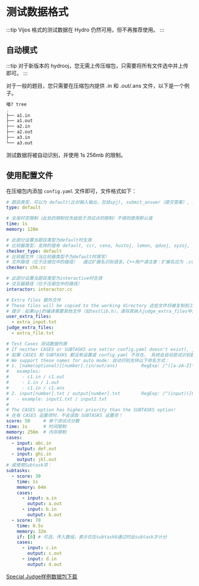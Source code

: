 # 测试数据格式

:::tip
Vijos 格式的测试数据在 Hydro 仍然可用，但不再推荐使用。
:::

## 自动模式

:::tip
对于新版本的 hydrooj，您无需上传压缩包，只需要将所有文件选中并上传即可。
:::

对于一般的题目，您只需要在压缩包内提供 .in 和 .out/.ans 文件，以下是一个例子。

```bash
喵? tree
.
├── a1.in
├── a1.out
├── a2.in
├── a2.out
├── a3.in
└── a3.out
```

测试数据将被自动识别，并使用 1s 256mb 的限制。

## 使用配置文件

在压缩包内添加 `config.yaml` 文件即可，文件格式如下：

```yaml
# 题目类型，可以为 default(比对输入输出，包括spj), submit_answer（提交答案）, interactive（交互题）
type: default

# 全局时空限制（此处的限制优先级低于测试点的限制）不填则使用默认值
time: 1s
memory: 128m

# 此部分设置当题目类型为default时生效
# 比较器类型，支持的值有 default, ccr, cena, hustoj, lemon, qduoj, syzoj, testlib
checker_type: default
# 比较器文件（当比较器类型不为default时填写）
# 文件路径（位于压缩包中的路径）  通过扩展名识别语言。C++用户请注意：扩展名应为 .cc 而非 .cpp
checker: chk.cc

# 此部分设置当题目类型为interactive时生效
# 交互器路径（位于压缩包中的路径）
interactor: interactor.cc

# Extra files 额外文件
# These files will be copied to the working directory 这些文件将被复制到工作目录。
# 提示：如果spj的编译需要其他文件（如testlib.h），请将其纳入judge_extra_files中。
user_extra_files:
  - extra_input.txt
judge_extra_files:
  - extra_file.txt

# Test Cases 测试数据列表
# If neither CASES or SUBTASKS are set(or config.yaml doesn't exist), judge will try to locate them automaticly.
# 如果 CASES 和 SUBTASKS 都没有设置或 config.yaml 不存在， 系统会自动尝试识别数据点。
# We support these names for auto mode: 自动识别支持以下命名方式：
# 1. [name(optional)][number].(in/out/ans)         RegExp: /^([a-zA-Z]*)([0-9]+).in$/
#   examples: 
#     - c1.in / c1.out
#     - 1.in / 1.out
#     - c1.in / c1.ans
# 2. input[number].txt / output[number].txt        RegExp: /^(input)([0-9]+).txt$/
#   - example: input1.txt / input2.txt
#
# The CASES option has higher priority than the SUBTASKS option!
# 在有 CASES 设置项时，不会读取 SUBTASKS 设置项！
score: 50     # 单个测试点分数
time: 1s      # 时间限制
memory: 256m  # 内存限制
cases:
  - input: abc.in
    output: def.out
  - input: ghi.in
    output: jkl.out
# 或使用Subtask项：
subtasks:
  - score: 30
    time: 1s
    memory: 64m
    cases:
      - input: a.in
        output: a.out
      - input: b.in
        output: b.out
  - score: 70
    time: 0.5s
    memory: 32m
    if: [0] # 可选，传入数组，表示仅在subtask0通过时此subtask才计分
    cases:
      - input: c.in
        output: c.out
      - input: d.in
        output: d.out
```

[Special Judge样例数据包下载](https://undefined.moe/hydro/testdata_spj_example.zip)
